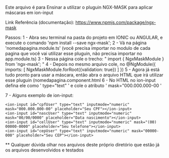 Este arquivo é para Ensinar a utilizar o pluguin NGX-MASK para aplicar máscaras em ion-input

Link Referência (documentação): https://www.npmjs.com/package/ngx-mask

Passos:
1 - Abra seu terminal na pasta do projeto em IONIC ou ANGULAR, e execute o comando 'npm install --save ngx-mask';
2 - Vá na página 'nomedapagina.module.ts' (você precisa importar no modulo de cada pagina que você vai utilizar esse pluguin, não precisa importar no app.module.ts)
3 - Nessa página cole o trecho: " import { NgxMaskModule } from 'ngx-mask'; "
4 - Depois no mesmo arquivo cole, no @NgModule({ imports: [ NgxMaskModule.forRoot({validation: true}) ] })
5 - Agora já está tudo pronto para usar a máscara, então abra o arquivo HTML que irá utilizar esse pluguin (nomedapagina.component.html
6 - No HTML no ion-input defina ele como ' type="text" ' e cole o atributo ' mask="000.000.000-00 '

7 - Alguns exemplo de ion-input:

    <ion-input id="cpfUser" type="text" inputmode="numeric" mask="000.000.000-00" placeholder="Seu CPF"></ion-input>
    <ion-input id="nascUser" type="text" inputmode="numeric" mask="00/00/0000" placeholder="Data nascimento"></ion-input>
    <ion-input id="cellUser" type="text" inputmode="numeric" mask="(00) 00000-0000" placeholder="Seu telefone"></ion-input>
    <ion-input id="cepUser" type="text" inputmode="numeric" mask="00000-000" placeholder="Seu CEP"></ion-input>
    
    
** Qualquer dúvida olhar nos arquivos deste próprio diretório que estão já os arquivos desenvolvidos e testados

